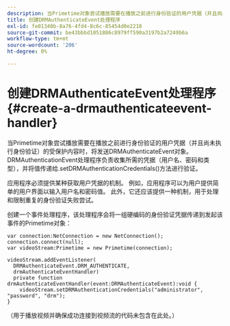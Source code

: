 ```yaml
---
description: 当Primetime对象尝试播放需要在播放之前进行身份验证的用户凭据（并且尚未执行身份验证）的受保护内容时，将发送DRMAuthenticateEvent对象。 DRMAuthenticationEvent处理程序负责收集所需的凭据（用户名、密码和类型），并将值传递给.setDRMAuthenticationCredentials()方法进行验证。
title: 创建DRMAuthenticateEvent处理程序
exl-id: fe01340b-8a76-4fd4-8c6c-85454d0e2218
source-git-commit: be43bbbd1051886c8979ff590a3197b2a7249b6a
workflow-type: tm+mt
source-wordcount: '206'
ht-degree: 0%

---
```


# 创建DRMAuthenticateEvent处理程序{#create-a-drmauthenticateevent-handler}

当Primetime对象尝试播放需要在播放之前进行身份验证的用户凭据（并且尚未执行身份验证）的受保护内容时，将发送DRMAuthenticateEvent对象。 DRMAuthenticationEvent处理程序负责收集所需的凭据（用户名、密码和类型），并将值传递给.setDRMAuthenticationCredentials()方法进行验证。

应用程序必须提供某种获取用户凭据的机制。 例如，应用程序可以为用户提供简单的用户界面以输入用户名和密码值。 此外，它还应该提供一种机制，用于处理和限制重复的身份验证失败尝试。

创建一个事件处理程序，该处理程序会将一组硬编码的身份验证凭据传递到发起该事件的Primetime对象：

```
var connection:NetConnection = new NetConnection();  
connection.connect(null);  
var videoStream:Primetime = new Primetime(connection);  
 
videoStream.addEventListener( 
  DRMAuthenticateEvent.DRM_AUTHENTICATE,  
  drmAuthenticateEventHandler)  
  private function drmAuthenticateEventHandler(event:DRMAuthenticateEvent):void {  
    videoStream.setDRMAuthenticationCredentials("administrator", "password", "drm");  
} 
```

（用于播放视频并确保成功连接到视频流的代码未包含在此处。）
